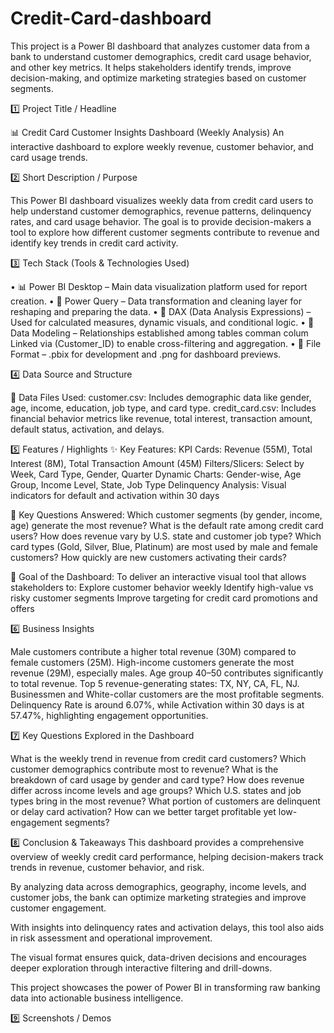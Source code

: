 # Credit-Card-dashboard
This project is a Power BI dashboard that analyzes customer data from a bank to understand customer demographics, credit card usage behavior, and other key metrics. It helps stakeholders identify trends, improve decision-making, and optimize marketing strategies based on customer segments.


1️⃣ Project Title / Headline


📊 Credit Card Customer Insights Dashboard (Weekly Analysis)
An interactive dashboard to explore weekly revenue, customer behavior, and card usage trends.


2️⃣ Short Description / Purpose

This Power BI dashboard visualizes weekly data from credit card users to help understand customer demographics, revenue patterns, delinquency rates, and card usage behavior.
The goal is to provide decision-makers a tool to explore how different customer segments contribute to revenue and identify key trends in credit card activity.


3️⃣ Tech Stack (Tools & Technologies Used)

• 📊 Power BI Desktop – Main data visualization platform used for report creation.
• 📂 Power Query – Data transformation and cleaning layer for reshaping and preparing the data.
• 🧠 DAX (Data Analysis Expressions) – Used for calculated measures, dynamic visuals, and conditional logic.
• 📝 Data Modeling – Relationships established among tables comman colum Linked via (Customer_ID) to enable cross-filtering and aggregation.
• 📁 File Format – .pbix for development and .png for dashboard previews.


4️⃣ Data Source and Structure

📁 Data Files Used:
customer.csv: Includes demographic data like gender, age, income, education, job type, and card type.
credit_card.csv: Includes financial behavior metrics like revenue, total interest, transaction amount, default status, activation, and delays.


5️⃣ Features / Highlights
✨ Key Features:
KPI Cards: Revenue (55M), Total Interest (8M), Total Transaction Amount (45M)
Filters/Slicers: Select by Week, Card Type, Gender, Quarter
Dynamic Charts: Gender-wise, Age Group, Income Level, State, Job Type
Delinquency Analysis: Visual indicators for default and activation within 30 days

🧐 Key Questions Answered:
Which customer segments (by gender, income, age) generate the most revenue?
What is the default rate among credit card users?
How does revenue vary by U.S. state and customer job type?
Which card types (Gold, Silver, Blue, Platinum) are most used by male and female customers?
How quickly are new customers activating their cards?

🎯 Goal of the Dashboard:
To deliver an interactive visual tool that allows stakeholders to:
Explore customer behavior weekly
Identify high-value vs risky customer segments
Improve targeting for credit card promotions and offers


6️⃣ Business Insights

Male customers contribute a higher total revenue (30M) compared to female customers (25M).
High-income customers generate the most revenue (29M), especially males.
Age group 40–50 contributes significantly to total revenue.
Top 5 revenue-generating states: TX, NY, CA, FL, NJ.
Businessmen and White-collar customers are the most profitable segments.
Delinquency Rate is around 6.07%, while Activation within 30 days is at 57.47%, highlighting engagement opportunities.

7️⃣ Key Questions Explored in the Dashboard

What is the weekly trend in revenue from credit card customers?
Which customer demographics contribute most to revenue?
What is the breakdown of card usage by gender and card type?
How does revenue differ across income levels and age groups?
Which U.S. states and job types bring in the most revenue?
What portion of customers are delinquent or delay card activation?
How can we better target profitable yet low-engagement segments?


8️⃣ Conclusion & Takeaways
This dashboard provides a comprehensive overview of weekly credit card performance, helping decision-makers track trends in revenue, customer behavior, and risk.

By analyzing data across demographics, geography, income levels, and customer jobs, the bank can optimize marketing strategies and improve customer engagement.

With insights into delinquency rates and activation delays, this tool also aids in risk assessment and operational improvement.

The visual format ensures quick, data-driven decisions and encourages deeper exploration through interactive filtering and drill-downs.

This project showcases the power of Power BI in transforming raw banking data into actionable business intelligence.


9️⃣  Screenshots / Demos
